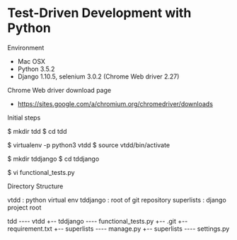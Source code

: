 # Test-Driven Development with Python

Environment
  - Mac OSX
  - Python 3.5.2
  - Django 1.10.5, selenium 3.0.2 (Chrome Web driver 2.27)

Chrome Web driver download page
  - https://sites.google.com/a/chromium.org/chromedriver/downloads

Initial steps

  $ mkdir tdd
  $ cd tdd

  $ virtualenv -p python3 vtdd
  $ source vtdd/bin/activate

  $ mkdir tddjango
  $ cd tddjango

  $ vi functional_tests.py

Directory Structure

  vtdd       : python virtual env
  tddjango   : root of git repository
  superlists : django project root

  tdd ---- vtdd
       +-- tddjango ---- functional_tests.py
                     +-- .git
                     +-- requirement.txt
                     +-- superlists  ---- manage.py
                                      +-- superlists ---- settings.py


